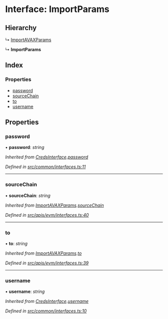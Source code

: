 # Interface: ImportParams

## Hierarchy

↳ [ImportAVAXParams](evm_interfaces.importavaxparams)

↳ **ImportParams**

## Index

### Properties

- [password](evm_interfaces.importparams#password)
- [sourceChain](evm_interfaces.importparams#sourcechain)
- [to](evm_interfaces.importparams#to)
- [username](evm_interfaces.importparams#username)

## Properties

### password

• **password**: _string_

_Inherited from [CredsInterface](common_interfaces.credsinterface).[password](common_interfaces.credsinterface#password)_

_Defined in [src/common/interfaces.ts:11](https://github.com/chain4travel/caminojs/blob/3883166/src/common/interfaces.ts#L11)_

---

### sourceChain

• **sourceChain**: _string_

_Inherited from [ImportAVAXParams](evm_interfaces.importavaxparams).[sourceChain](evm_interfaces.importavaxparams#sourcechain)_

_Defined in [src/apis/evm/interfaces.ts:40](https://github.com/chain4travel/caminojs/blob/3883166/src/apis/evm/interfaces.ts#L40)_

---

### to

• **to**: _string_

_Inherited from [ImportAVAXParams](evm_interfaces.importavaxparams).[to](evm_interfaces.importavaxparams#to)_

_Defined in [src/apis/evm/interfaces.ts:39](https://github.com/chain4travel/caminojs/blob/3883166/src/apis/evm/interfaces.ts#L39)_

---

### username

• **username**: _string_

_Inherited from [CredsInterface](common_interfaces.credsinterface).[username](common_interfaces.credsinterface#username)_

_Defined in [src/common/interfaces.ts:10](https://github.com/chain4travel/caminojs/blob/3883166/src/common/interfaces.ts#L10)_
